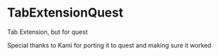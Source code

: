 # TabExtensionQuest
Tab Extension, but for quest

Special thanks to Kami for porting it to quest and making sure it worked

